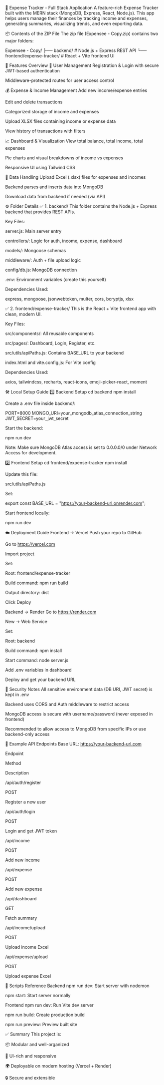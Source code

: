 💸 Expense Tracker - Full Stack Application
A feature-rich Expense Tracker built with the MERN stack (MongoDB, Express, React, Node.js). This app helps users manage their finances by tracking income and expenses, generating summaries, visualizing trends, and even exporting data.

📦 Contents of the ZIP File
The zip file (Expensee - Copy.zip) contains two major folders:

Expensee - Copy/
├── backend/                # Node.js + Express REST API
└── frontend/expense-tracker/ # React + Vite frontend UI

🧠 Features Overview
👤 User Management
Registration & Login with secure JWT-based authentication

Middleware-protected routes for user access control

💰 Expense & Income Management
Add new income/expense entries

Edit and delete transactions

Categorized storage of income and expenses

Upload XLSX files containing income or expense data

View history of transactions with filters

📈 Dashboard & Visualization
View total balance, total income, total expenses

Pie charts and visual breakdowns of income vs expenses

Responsive UI using Tailwind CSS

📂 Data Handling
Upload Excel (.xlsx) files for expenses and incomes

Backend parses and inserts data into MongoDB

Download data from backend if needed (via API)

⚙️ Folder Details
✅ 1. backend/
This folder contains the Node.js + Express backend that provides REST APIs.

Key Files:

server.js: Main server entry

controllers/: Logic for auth, income, expense, dashboard

models/: Mongoose schemas

middleware/: Auth + file upload logic

config/db.js: MongoDB connection

.env: Environment variables (create this yourself)

Dependencies Used:

express, mongoose, jsonwebtoken, multer, cors, bcryptjs, xlsx

✅ 2. frontend/expense-tracker/
This is the React + Vite frontend app with clean, modern UI.

Key Files:

src/components/: All reusable components

src/pages/: Dashboard, Login, Register, etc.

src/utils/apiPaths.js: Contains BASE_URL to your backend

index.html and vite.config.js: For Vite config

Dependencies Used:

axios, tailwindcss, recharts, react-icons, emoji-picker-react, moment

🛠️ Local Setup Guide
1️⃣ Backend Setup
cd backend
npm install

Create a .env file inside backend/:

PORT=8000
MONGO_URI=your_mongodb_atlas_connection_string
JWT_SECRET=your_jwt_secret

Start the backend:

npm run dev

Note: Make sure MongoDB Atlas access is set to 0.0.0.0/0 under Network Access for development.

2️⃣ Frontend Setup
cd frontend/expense-tracker
npm install

Update this file:

src/utils/apiPaths.js

Set:

export const BASE_URL = "https://your-backend-url.onrender.com";

Start frontend locally:

npm run dev

☁️ Deployment Guide
Frontend → Vercel
Push your repo to GitHub

Go to https://vercel.com

Import project

Set:

Root: frontend/expense-tracker

Build command: npm run build

Output directory: dist

Click Deploy

Backend → Render
Go to https://render.com

New → Web Service

Set:

Root: backend

Build command: npm install

Start command: node server.js

Add .env variables in dashboard

Deploy and get your backend URL

🔐 Security Notes
All sensitive environment data (DB URI, JWT secret) is kept in .env

Backend uses CORS and Auth middleware to restrict access

MongoDB access is secure with username/password (never exposed in frontend)

Recommended to allow access to MongoDB from specific IPs or use backend-only access

🧪 Example API Endpoints
Base URL: https://your-backend-url.com

Endpoint

Method

Description

/api/auth/register

POST

Register a new user

/api/auth/login

POST

Login and get JWT token

/api/income

POST

Add new income

/api/expense

POST

Add new expense

/api/dashboard

GET

Fetch summary

/api/income/upload

POST

Upload income Excel

/api/expense/upload

POST

Upload expense Excel

📜 Scripts Reference
Backend
npm run dev: Start server with nodemon

npm start: Start server normally

Frontend
npm run dev: Run Vite dev server

npm run build: Create production build

npm run preview: Preview built site

✅ Summary
This project is:

📦 Modular and well-organized

🎨 UI-rich and responsive

🌍 Deployable on modern hosting (Vercel + Render)

🔒 Secure and extensible
